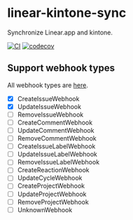 # linear-kintone-sync
Synchronize Linear.app and kintone.

[![CI](https://github.com/korosuke613/linear-kintone-sync/actions/workflows/ci.yml/badge.svg)](https://github.com/korosuke613/linear-kintone-sync/actions/workflows/ci.yml) [![codecov](https://codecov.io/gh/korosuke613/linear-kintone-sync/branch/main/graph/badge.svg?token=FKTPW2L774)](https://codecov.io/gh/korosuke613/linear-kintone-sync)

## Support webhook types
All webhook types are [here](https://github.com/korosuke613/linear-webhook/blob/main/src/Interfaces.ts#L298).

- [x] CreateIssueWebhook 
- [x] UpdateIssueWebhook
- [ ] RemoveIssueWebhook
- [ ] CreateCommentWebhook
- [ ] UpdateCommentWebhook
- [ ] RemoveCommentWebhook
- [ ] CreateIssueLabelWebhook
- [ ] UpdateIssueLabelWebhook
- [ ] RemoveIssueLabelWebhook
- [ ] CreateReactionWebhook
- [ ] UpdateCycleWebhook
- [ ] CreateProjectWebhook
- [ ] UpdateProjectWebhook
- [ ] RemoveProjectWebhook
- [ ] UnknownWebhook
